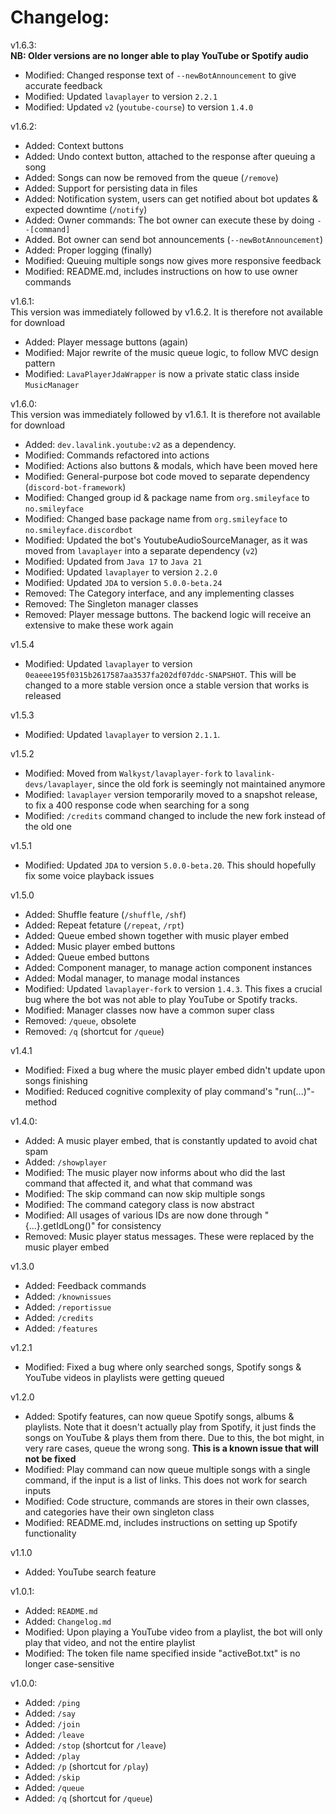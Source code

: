 # Changelog:

v1.6.3:
<br/>**NB: Older versions are no longer able to play YouTube or Spotify audio**
- Modified: Changed response text of `--newBotAnnouncement` to give accurate feedback
- Modified: Updated `lavaplayer` to version `2.2.1`
- Modified: Updated `v2` (`youtube-course`) to version `1.4.0`

v1.6.2:
- Added: Context buttons
- Added: Undo context button, attached to the response after queuing a song
- Added: Songs can now be removed from the queue (`/remove`)
- Added: Support for persisting data in files
- Added: Notification system, users can get notified about bot updates & expected downtime (`/notify`)
- Added: Owner commands: The bot owner can execute these by doing `--[command]`
- Added. Bot owner can send bot announcements (`--newBotAnnouncement`)
- Added: Proper logging (finally)
- Modified: Queuing multiple songs now gives more responsive feedback
- Modified: README.md, includes instructions on how to use owner commands

v1.6.1:
<br/>This version was immediately followed by v1.6.2. It is therefore not available for download
- Added: Player message buttons (again)
- Modified: Major rewrite of the music queue logic, to follow MVC design pattern
- Modified: `LavaPlayerJdaWrapper` is now a private static class inside `MusicManager`

v1.6.0:
<br/>This version was immediately followed by v1.6.1. It is therefore not available for download
- Added: `dev.lavalink.youtube:v2` as a dependency. 
- Modified: Commands refactored into actions
- Modified: Actions also buttons & modals, which have been moved here
- Modified: General-purpose bot code moved to separate dependency (`discord-bot-framework`)
- Modified: Changed group id & package name from `org.smileyface` to `no.smileyface`
- Modified: Changed base package name from `org.smileyface` to `no.smileyface.discordbot`
- Modified: Updated the bot's YoutubeAudioSourceManager, as it was moved from `lavaplayer` into a separate dependency (`v2`)
- Modified: Updated from `Java 17` to `Java 21`
- Modified: Updated `lavaplayer` to version `2.2.0`
- Modified: Updated `JDA` to version `5.0.0-beta.24`
- Removed: The Category interface, and any implementing classes
- Removed: The Singleton manager classes
- Removed: Player message buttons. The backend logic will receive an extensive to make these work again

v1.5.4
- Modified: Updated `lavaplayer` to version `0eaeee195f0315b2617587aa3537fa202df07ddc-SNAPSHOT`.
  This will be changed to a more stable version once a stable version that works is released

v1.5.3
- Modified: Updated `lavaplayer` to version `2.1.1`.

v1.5.2
- Modified: Moved from `Walkyst/lavaplayer-fork` to `lavalink-devs/lavaplayer`, since the old fork is seemingly not maintained anymore
- Modified: `lavaplayer` version temporarily moved to a snapshot release, to fix a 400 response code when searching for a song
- Modified: `/credits` command changed to include the new fork instead of the old one

v1.5.1
- Modified: Updated `JDA` to version `5.0.0-beta.20`. This should hopefully fix some voice playback issues

v1.5.0
- Added: Shuffle feature (`/shuffle`, `/shf`)
- Added: Repeat fetature (`/repeat`, `/rpt`)
- Added: Queue embed shown together with music player embed
- Added: Music player embed buttons
- Added: Queue embed buttons
- Added: Component manager, to manage action component instances
- Added: Modal manager, to manage modal instances
- Modified: Updated `lavaplayer-fork` to version `1.4.3`. This fixes a crucial bug where the bot was not able to play YouTube or Spotify tracks.
- Modified: Manager classes now have a common super class
- Removed: `/queue`, obsolete
- Removed: `/q` (shortcut for `/queue`)

v1.4.1
- Modified: Fixed a bug where the music player embed didn't update upon songs finishing
- Modified: Reduced cognitive complexity of play command's "run(...)"-method

v1.4.0:
- Added: A music player embed, that is constantly updated to avoid chat spam
- Added: `/showplayer`
- Modified: The music player now informs about who did the last command that affected it, and what that command was
- Modified: The skip command can now skip multiple songs
- Modified: The command category class is now abstract
- Modified: All usages of various IDs are now done through "{...}.getIdLong()" for consistency
- Removed: Music player status messages. These were replaced by the music player embed

v1.3.0
- Added: Feedback commands
- Added: `/knownissues`
- Added: `/reportissue`
- Added: `/credits`
- Added: `/features`

v1.2.1
- Modified: Fixed a bug where only searched songs, Spotify songs & YouTube videos in playlists were getting queued

v1.2.0
- Added: Spotify features, can now queue Spotify songs, albums & playlists.
  Note that it doesn't actually play from Spotify, it just finds the songs on YouTube & plays them from there.
  Due to this, the bot might, in very rare cases, queue the wrong song. <b>This is a known issue that will not be fixed</b>
- Modified: Play command can now queue multiple songs with a single command, if the input is a list of links.
  This does not work for search inputs
- Modified: Code structure, commands are stores in their own classes, and categories have their own singleton class
- Modified: README.md, includes instructions on setting up Spotify functionality

v1.1.0
- Added: YouTube search feature

v1.0.1:
- Added: `README.md`
- Added: `Changelog.md`
- Modified: Upon playing a YouTube video from a playlist, the bot will only play that video, and not the entire playlist
- Modified: The token file name specified inside "activeBot.txt" is no longer case-sensitive

v1.0.0:
- Added: `/ping`
- Added: `/say`
- Added: `/join`
- Added: `/leave`
- Added: `/stop` (shortcut for `/leave`)
- Added: `/play`
- Added: `/p` (shortcut for `/play`)
- Added: `/skip`
- Added: `/queue`
- Added: `/q` (shortcut for `/queue`)